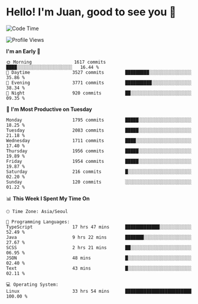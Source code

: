 # Hello! I'm Juan, good to see you 👋

<!--
**Y-k-Y/Y-k-Y** is a ✨ _special_ ✨ repository because its `README.md` (this file) appears on your GitHub profile.

Here are some ideas to get you started:

- 🔭 I’m currently working on ...
- 🌱 I’m currently learning ...
- 👯 I’m looking to collaborate on ...
- 🤔 I’m looking for help with ...
- 💬 Ask me about ...
- 📫 How to reach me: ...
- 😄 Pronouns: ...
- ⚡ Fun fact: ...
-->
<!--
![Profile views](https://gpvc.arturio.dev/Y-k-Y)

[![Omid Nikrah StackOverflow](https://github-readme-stackoverflow.vercel.app/?userID=9517076)](https://stackoverflow.com/users/9517076/i-have-10-fingers)
-->

<!--START_SECTION:waka-->
![Code Time](http://img.shields.io/badge/Code%20Time-1%2C693%20hrs%205%20mins-blue)

![Profile Views](http://img.shields.io/badge/Profile%20Views-0-blue)

**I'm an Early 🐤** 

```text
🌞 Morning                1617 commits        ████░░░░░░░░░░░░░░░░░░░░░   16.44 % 
🌆 Daytime                3527 commits        █████████░░░░░░░░░░░░░░░░   35.86 % 
🌃 Evening                3771 commits        ██████████░░░░░░░░░░░░░░░   38.34 % 
🌙 Night                  920 commits         ██░░░░░░░░░░░░░░░░░░░░░░░   09.35 % 
```
📅 **I'm Most Productive on Tuesday** 

```text
Monday                   1795 commits        █████░░░░░░░░░░░░░░░░░░░░   18.25 % 
Tuesday                  2083 commits        █████░░░░░░░░░░░░░░░░░░░░   21.18 % 
Wednesday                1711 commits        ████░░░░░░░░░░░░░░░░░░░░░   17.40 % 
Thursday                 1956 commits        █████░░░░░░░░░░░░░░░░░░░░   19.89 % 
Friday                   1954 commits        █████░░░░░░░░░░░░░░░░░░░░   19.87 % 
Saturday                 216 commits         █░░░░░░░░░░░░░░░░░░░░░░░░   02.20 % 
Sunday                   120 commits         ░░░░░░░░░░░░░░░░░░░░░░░░░   01.22 % 
```


📊 **This Week I Spent My Time On** 

```text
🕑︎ Time Zone: Asia/Seoul

💬 Programming Languages: 
TypeScript               17 hrs 47 mins      █████████████░░░░░░░░░░░░   52.49 % 
Java                     9 hrs 22 mins       ███████░░░░░░░░░░░░░░░░░░   27.67 % 
SCSS                     2 hrs 21 mins       ██░░░░░░░░░░░░░░░░░░░░░░░   06.95 % 
JSON                     48 mins             █░░░░░░░░░░░░░░░░░░░░░░░░   02.40 % 
Text                     43 mins             █░░░░░░░░░░░░░░░░░░░░░░░░   02.11 % 

💻 Operating System: 
Linux                    33 hrs 54 mins      █████████████████████████   100.00 % 
```


<!--END_SECTION:waka-->
